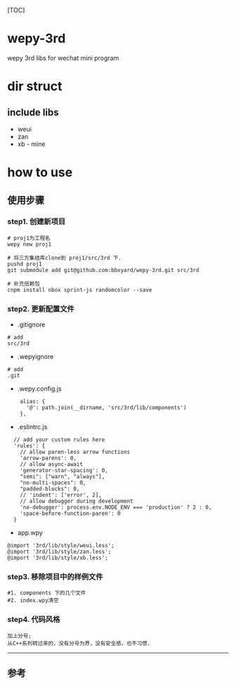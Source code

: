 [TOC]


# wepy-3rd
wepy 3rd libs for wechat mini program


# dir struct

## include libs
- weui
- zan
- xb - mine


# how to use
## 使用步骤
### step1. 创建新项目
```
# proj1为工程名
wepy new proj1

# 将三方集结库clone到 proj1/src/3rd 下.
pushd proj1
git submodule add git@github.com:bbxyard/wepy-3rd.git src/3rd

# 补充信赖包
cnpm install nbox sprint-js randomcolor --save
```

### step2. 更新配置文件
- .gitignore
```
# add 
src/3rd
```

- .wepyignore
```
# add
.git
```

- .wepy.config.js
```
    alias: {
      '@': path.join(__dirname, 'src/3rd/lib/components')
    },
```

- .eslintrc.js
```
  // add your custom rules here
  'rules': {
    // allow paren-less arrow functions
    'arrow-parens': 0,
    // allow async-await
    'generator-star-spacing': 0,
    "semi": ["warn", "always"],
    "no-multi-spaces": 0,
    "padded-blocks": 0,
    // 'indent': ['error', 2],
    // allow debugger during development
    'no-debugger': process.env.NODE_ENV === 'production' ? 2 : 0,
    'space-before-function-paren': 0
  }
```

- app.wpy
```
@import '3rd/lib/style/weui.less';
@import '3rd/lib/style/zan.less';
@import '3rd/lib/style/xb.less';
```


### step3. 移除项目中的样例文件
```
#1. components 下的几个文件
#2. index.wpy清空
```

### step4. 代码风格
```
加上分号; 
从C++系列转过来的，没有分号为界，没有安全感，也不习惯.
```

---

## 参考